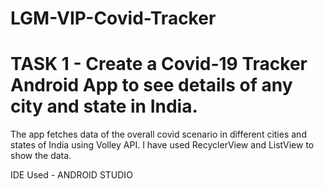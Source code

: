 # LGM-VIP-Covid-Tracker
# TASK 1 - Create a Covid-19 Tracker Android App to see details of any city and state in India.
The app fetches data of the overall covid scenario in different cities and states of India using Volley API. I have used RecyclerView and ListView to show the data.

IDE Used - ANDROID STUDIO
